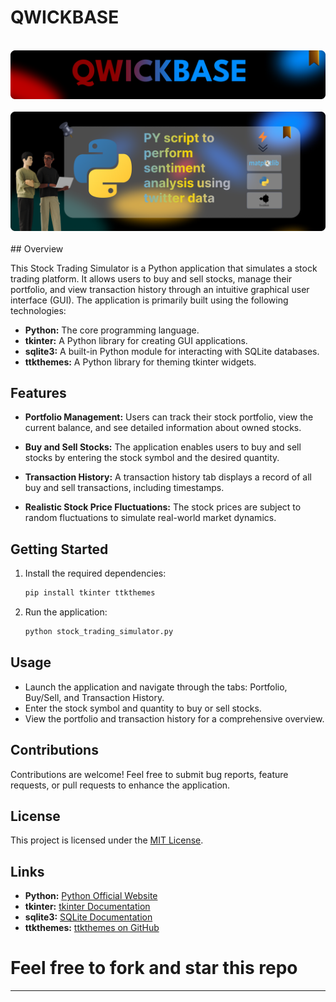 # QWICKBASE
<div align="center">
  <br>
      <img src="https://github.com/RJohnPaul/qwickbase/blob/7b0f31ec9b8f3764ade25a63057e03cb33586966/Frame%206.png" alt="Project Banner">
  </br>
</div>

<div align="center">
  <br>
      <img src="https://github.com/RJohnPaul/sentiment.py/blob/e0cd54bcf578ffebb4be6a00fdca0f9ac393c4b3/b2.png" alt="Project Banner">
  </br>
</div>

<br/>
## Overview

This Stock Trading Simulator is a Python application that simulates a stock trading platform. It allows users to buy and sell stocks, manage their portfolio, and view transaction history through an intuitive graphical user interface (GUI). The application is primarily built using the following technologies:

- **Python:** The core programming language.
- **tkinter:** A Python library for creating GUI applications.
- **sqlite3:** A built-in Python module for interacting with SQLite databases.
- **ttkthemes:** A Python library for theming tkinter widgets.

## Features

- **Portfolio Management:** Users can track their stock portfolio, view the current balance, and see detailed information about owned stocks.
  
- **Buy and Sell Stocks:** The application enables users to buy and sell stocks by entering the stock symbol and the desired quantity.

- **Transaction History:** A transaction history tab displays a record of all buy and sell transactions, including timestamps.

- **Realistic Stock Price Fluctuations:** The stock prices are subject to random fluctuations to simulate real-world market dynamics.

## Getting Started

1. Install the required dependencies:
   ```bash
   pip install tkinter ttkthemes
   ```

2. Run the application:
   ```bash
   python stock_trading_simulator.py
   ```

## Usage

- Launch the application and navigate through the tabs: Portfolio, Buy/Sell, and Transaction History.
- Enter the stock symbol and quantity to buy or sell stocks.
- View the portfolio and transaction history for a comprehensive overview.

## Contributions

Contributions are welcome! Feel free to submit bug reports, feature requests, or pull requests to enhance the application.

## License

This project is licensed under the [MIT License](LICENSE).

## Links

- **Python:** [Python Official Website](https://www.python.org/)
- **tkinter:** [tkinter Documentation](https://docs.python.org/3/library/tkinter.html)
- **sqlite3:** [SQLite Documentation](https://docs.python.org/3/library/sqlite3.html)
- **ttkthemes:** [ttkthemes on GitHub](https://github.com/RedFantom/ttkthemes)


# Feel free to fork and star this repo
---
